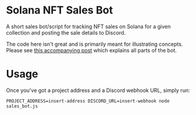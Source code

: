 # Solana NFT Sales Bot
A short sales bot/script for tracking NFT sales on Solana for a given collection and posting the sale details to Discord.

The code here isn't great and is primarily meant for illustrating concepts. Please see [this accompanying post]() which explains all parts of the bot.

# Usage
Once you've got a project address and a Discord webhook URL, simply run:

`PROJECT_ADDRESS=insert-address DISCORD_URL=insert-webhook node sales_bot.js`
